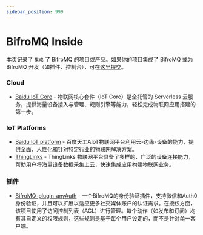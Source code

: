 ```yaml
---
sidebar_position: 999
---
```


# BifroMQ Inside

本页记录了 `集成` 了 BifroMQ 的项目或产品。如果你的项目集成了 BifroMQ 或为 BifroMQ 开发（如插件、控制台），可在[这里提交](https://github.com/bifromqio/bifromq-docs/issues/new?assignees=visoar&labels=BifroMQ+Inside&projects=&template=bifromq-inside.md&title=%5BBifroMQ+Inside%5D+Your+Project%2FProduct+Name)。

### Cloud

* [Baidu IoT Core](https://cloud.baidu.com/product/iot.html) - 物联网核心套件（IoT Core）是全托管的 Serverless 云服务，提供海量设备接入与管理、规则引擎等能力，轻松完成物联网应用搭建的第一步。

### IoT Platforms

* [Baidu IoT platform](https://iot.baidu.com/) - 百度天工AIoT物联网平台利用云-边缘-设备的能力，提供全面、人性化和针对特定行业的物联网解决方案。
* [ThingLinks](https://mqttsnet.yuque.com/gt6zkc/thinglinks) - ThingLinks 物联网平台具备了多样的、广泛的设备连接能力，帮助用户将海量设备数据采集上云，快速集成应用构建物联网业务。

### 插件

* [BifroMQ-plugin-anyAuth](https://github.com/Gujiawei-Edinburgh/bifromq-plugin-anyAuth) - 一个BifroMQ的身份验证插件，支持微信和Auth0身份验证，并且可以扩展以适应更多社交媒体账户的认证需求。在授权方面，该项目使用了访问控制列表（ACL）进行管理。每个动作（如发布和订阅）均有其自定义的权限规则，这些规则是基于每个用户设定的，而不是针对单一客户端。






